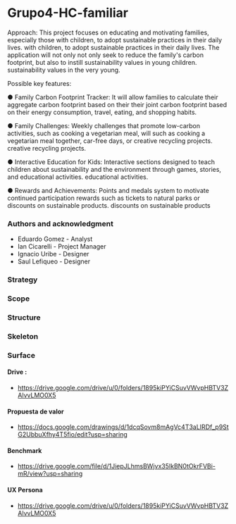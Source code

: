 # Grupo4-HC-familiar

Approach: This project focuses on educating and motivating families, especially those with children, to adopt sustainable practices in their daily lives.
with children, to adopt sustainable practices in their daily lives. The application will not only
not only seek to reduce the family's carbon footprint, but also to instill sustainability values in young children.
sustainability values in the very young.

Possible key features:

● Family Carbon Footprint Tracker: It will allow families to calculate their aggregate carbon footprint based on their
their joint carbon footprint based on their energy consumption, travel, eating, and
shopping habits.

● Family Challenges: Weekly challenges that promote low-carbon activities, such as cooking a vegetarian meal, will
such as cooking a vegetarian meal together, car-free days, or creative recycling projects.
creative recycling projects.

● Interactive Education for Kids: Interactive sections designed to teach
children about sustainability and the environment through games, stories, and educational activities.
educational activities.

● Rewards and Achievements: Points and medals system to motivate continued participation
rewards such as tickets to natural parks or discounts on sustainable products.
discounts on sustainable products

### Authors and acknowledgment
+ Eduardo Gomez - Analyst
+ Ian Cicarelli - Project Manager
+ Ignacio Uribe - Designer
+ Saul Lefiqueo - Designer

### Strategy
### Scope
### Structure
### Skeleton
### Surface


#### Drive :
+ https://drive.google.com/drive/u/0/folders/1895kiPYiCSuvVWvpHBTV3ZAlvvLMO0X5
  
#### Propuesta de valor
+ https://docs.google.com/drawings/d/1dcqSovm8mAgVc4T3aLIRDf_p9StG2UbbuXfhy4T5fio/edit?usp=sharing

#### Benchmark
+ https://drive.google.com/file/d/1JiepJLhmsBWjvx35IkBN0tOkrFVBi-mR/view?usp=sharing

#### UX Persona
+ https://drive.google.com/drive/u/0/folders/1895kiPYiCSuvVWvpHBTV3ZAlvvLMO0X5

